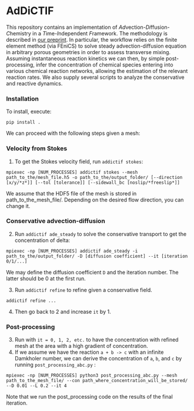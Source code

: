  # AdDiCTIF
This repository contains an implementation of *Ad*vection-*Di*ffusion-*C*hemistry in a *T*ime-*I*ndependent *F*ramework.
The methodology is described in [our preprint](https://dx.doi.org/10.2139/ssrn.4783198). In particular, the workflow relies on the finite element method (via FEniCS) to solve steady advection-diffusion equation in arbitrary porous geometries in order to assess transverse mixing.
Assuming instantaneous reaction kinetics we can then, by simple post-processing, infer the concentration of chemical species entering into various chemical reaction networks, allowing the estimation of the relevant reaction rates. We also supply several scripts to analyze the conservative and reactive dynamics.

### Installation
To install, execute:
```
pip install .
```

We can proceed with the following steps given a mesh:

### Velocity from Stokes
1. To get the Stokes velocity field, run ```addictif stokes```:
```
mpiexec -np [NUM_PROCESSES] addictif stokes --mesh path_to_the/mesh_file.h5 -o path_to_the/output_folder/ [--direction [x/y/*z*]] [--tol [tolerance]] [--sidewall_bc [noslip/*freeslip*]]
```
We assume that the HDF5 file of the mesh is stored in path_to_the_mesh_file/. Depending on the desired flow direction, you can change it.

### Conservative advection-diffusion
2. Run ```addictif ade_steady``` to solve the conservative transport to get the concentration of delta:
```
mpiexec -np [NUM_PROCESSES] addictif ade_steady -i path_to_the/output_folder/ -D [diffusion coefficient] --it [iteration 0/1/...]
```
We may define the diffusion coefficient ```D``` and the iteration number. The latter should be 0 at the first run.

3. Run ```addictif refine``` to refine given a conservative field.
```
addictif refine ...
```
4. Then go back to 2 and increase `it` by 1.

### Post-processing
3. Run with ```it = 0, 1, 2, etc.``` to have the concentration with refined mesh at the area with a high gradient of concentration.
4. If we assume we have the reaction ```a + b -> c``` with an infinite Damkholer number, we can derive the concentration of ```a```, ```b```, and ```c``` by running ```post_processing_abc.py``` :
```
mpiexec -np [NUM_PROCESSES] python3 post_processing_abc.py --mesh path_to_the_mesh_file/ --con path_where_concentration_will_be_stored/ --D 0.01 --L 0.2 --it 4
```
Note that we run the post_processing code on the results of the final iteration.
